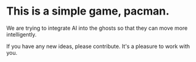 # This is a simple game, pacman. 

We are trying to integrate AI into the ghosts so that they can move more intelligently. 

If you have any new ideas, please contribute. It's a pleasure to work with you.
